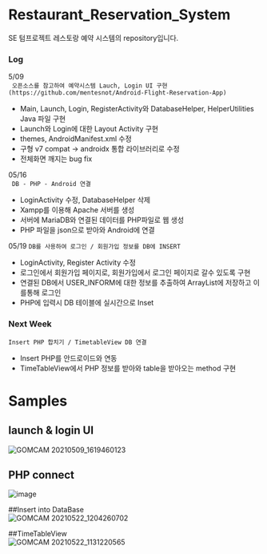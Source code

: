 # Restaurant_Reservation_System

SE 텀프로젝트 레스토랑 예약 시스템의 repository입니다.

### Log  
5/09   
``` 오픈소스를 참고하여 예약시스템 Lauch, Login UI 구현 (https://github.com/mentesnot/Android-Flight-Reservation-App)```

  - Main, Launch, Login, RegisterActivity와 DatabaseHelper, HelperUtilities Java 파일 구현
  - Launch와 Login에 대한 Layout Activity 구현
  - themes, AndroidManifest.xml 수정
  - 구형 v7 compat -> androidx 통합 라이브러리로 수정
  - 전체화면 깨지는 bug fix

05/16  
``` DB - PHP - Android 연결```

  - LoginActivity 수정, DatabaseHelper 삭제
  - Xampp를 이용해 Apache 서버를 생성
  - 서버에 MariaDB와 연결된 데이터를 PHP파일로 웹 생성
  - PHP 파일을 json으로 받아와 Android에 연결

05/19
```DB를 사용하여 로그인 / 회원가입 정보를 DB에 INSERT```

- LoginActivity, Register Activity 수정
- 로그인에서 회원가입 페이지로, 회원가입에서 로그인 페이지로 갈수 있도록 구현
- 연결된 DB에서 USER_INFORM에 대한 정보를 추출하여 ArrayList에 저장하고 이를통해 로그인
- PHP에 입력시 DB 테이블에 실시간으로 Inset

### Next Week  
```Insert PHP 합치기 / TimetableView DB 연결 ```

  - Insert PHP를 안드로이드와 연동
  - TimeTableView에서 PHP 정보를 받아와 table을 받아오는 method 구현

# Samples  
## launch & login UI  
![GOMCAM 20210509_1619460123](https://user-images.githubusercontent.com/79196616/117564023-cf301900-b0e4-11eb-9b03-4e2a02a62227.gif)  

## PHP connect
![image](https://user-images.githubusercontent.com/79196616/118366782-6ad8f200-b5db-11eb-80ca-be562c064f16.png)

##Insert into DataBase  
![GOMCAM 20210522_1204260702](https://user-images.githubusercontent.com/79196616/119228717-433fd780-bb4f-11eb-8b0a-dc4237fb9092.png)

##TimeTableView  
![GOMCAM 20210522_1131220565](https://user-images.githubusercontent.com/79196616/119228737-5488e400-bb4f-11eb-9293-75c271927b04.png)


